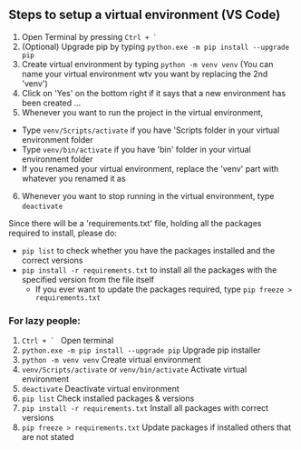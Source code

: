 ## Steps to setup a virtual environment (VS Code)
1. Open Terminal by pressing ```Ctrl + ` ```
2. (Optional) Upgrade pip by typing ```python.exe -m pip install --upgrade pip```
2. Create virtual environment by typing ```python -m venv venv``` (You can name your virtual environment wtv you want by replacing the 2nd 'venv')
3. Click on 'Yes' on the bottom right if it says that a new environment has been created ...
4. Whenever you want to run the project in the virtual environment,
- Type ```venv/Scripts/activate``` if you have 'Scripts folder in your virtual environment folder
- Type ```venv/bin/activate``` if you have 'bin' folder in your virtual environment folder
- If you renamed your virtual environment, replace the 'venv' part with whatever you renamed it as
6. Whenever you want to stop running in the virtual environment, type ```deactivate```

Since there will be a 'requirements.txt' file, holding all the packages required to install, please do:
- ```pip list``` to check whether you have the packages installed and the correct versions
- ```pip install -r requirements.txt``` to install all the packages with the specified version from the file itself
  - If you ever want to update the packages required, type ```pip freeze > requirements.txt```
 
### For lazy people:
1. ```Ctrl + ` ``` Open terminal
2. ```python.exe -m pip install --upgrade pip``` Upgrade pip installer
3. ```python -m venv venv``` Create virtual environment
4. ```venv/Scripts/activate``` or ```venv/bin/activate``` Activate virtual environment
5. ```deactivate``` Deactivate virtual environment
6. ```pip list``` Check installed packages & versions
7. ```pip install -r requirements.txt``` Install all packages with correct versions
8. ```pip freeze > requirements.txt``` Update packages if installed others that are not stated
